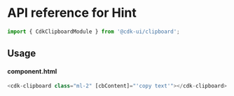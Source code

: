 # API reference for Hint

```ts
import { CdkClipboardModule } from '@cdk-ui/clipboard';
```

## Usage

#### component.html

```ts
<cdk-clipboard class="ml-2" [cbContent]="'copy text'"></cdk-clipboard>
```
